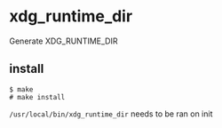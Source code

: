 # xdg_runtime_dir
Generate XDG_RUNTIME_DIR

## install
```
$ make
# make install
```

`/usr/local/bin/xdg_runtime_dir` needs to be ran on init
